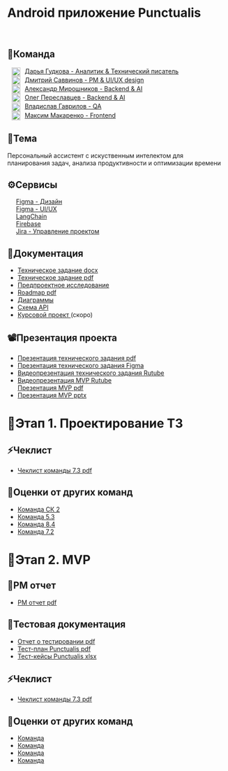 # Android приложение Punctualis

</br>
<h2>👥Команда</h2>
<a href="https://github.com/DariaGudkova"><img src="https://i.ibb.co/zTvDYWMj/github-icon.png" alt="" width="20px" height="20px" align="center" hspace="10">Дарья Гудкова - Аналитик & Технический писатель</a> </br>
<a href="https://github.com/SavvDima"><img src="https://i.ibb.co/zTvDYWMj/github-icon.png" alt="" width="20px" height="20px" align="center" hspace="10">Дмитрий Саввинов - PM & UI/UX design</a> </br>
<a href="https://github.com/Arleqquinn"><img src="https://i.ibb.co/zTvDYWMj/github-icon.png" alt="" width="20px" height="20px" align="center" hspace="10">Александр Мирошников - Backend & AI</a> </br>
<a href="https://github.com/sgshn4"><img src="https://i.ibb.co/zTvDYWMj/github-icon.png" alt="" width="20px" height="20px" align="center" hspace="10">Олег Переславцев - Backend & AI</a> </br>
<a href="https://github.com/Vlad-gw"><img src="https://i.ibb.co/zTvDYWMj/github-icon.png" alt="" width="20px" height="20px" align="center" hspace="10">Владислав Гаврилов - QA</a> </br>
<a href="https://github.com/ASSkimos"><img src="https://i.ibb.co/zTvDYWMj/github-icon.png" alt="" width="20px" height="20px" align="center" hspace="10">Максим Макаренко - Frontend</a> </br>
<h2>📝Тема</h2>
Персональный ассистент с искуственным интелектом для планирования задач, анализа продуктивности и оптимизации времени
<h2>⚙Сервисы</h2>
<a href="https://www.figma.com/design/zKCeAk64GQ9WTa4Hp1CM9Z/Punctualis?node-id=1-3&p=f&t=7o1DZfB9tyQksf4c-0"><img src="https://i.ibb.co/Wp2DgvsN/figma-icon.png" alt="" align="center" hspace="10">Figma - Дизайн</a> </br>
<a href="https://www.figma.com/design/zKCeAk64GQ9WTa4Hp1CM9Z/Punctualis?node-id=229-5097&p=f&t=7o1DZfB9tyQksf4c-0"><img src="https://i.ibb.co/Wp2DgvsN/figma-icon.png" alt="" align="center" hspace="10">Figma - UI/UX</a> </br>
<a href="https://www.langchain.com/"><img src="https://i.ibb.co/x0hHg9L/langchain-icon.png" alt="" align="center" hspace="10">LangChain</a> </br>
<a href="https://firebase.google.com/"><img src="https://i.ibb.co/m51pcGjz/firebase-icon.png" alt="" align="center" hspace=10>Firebase</a> </br>
<a href="https://assistproject.atlassian.net/jira/software/projects/SCRUM/summary?atlOrigin=eyJpIjoiNzg5MGE1MzZjOTNhNDg1NDkxZWViOWI2YTUzZGJiMmYiLCJwIjoiaiJ9"><img src="https://i.ibb.co/cc3DkwdZ/jira-1-fotor-2025032624334.png" alt="" align="center" hspace="10">Jira - Управление проектом</a> </br>
<h2>📄Документация</h2>
<ul>
    <li><a href="https://github.com/Vlad-gw/task-planner-app/blob/main/documentation/%D0%A2%D0%B5%D1%85%D0%BD%D0%B8%D1%87%D0%B5%D1%81%D0%BA%D0%BE%D0%B5%20%D0%B7%D0%B0%D0%B4%D0%B0%D0%BD%D0%B8%D0%B5.docx">Техническое задание docx</a></li>
    <li><a href="https://github.com/Vlad-gw/task-planner-app/blob/main/documentation/%D0%A2%D0%B5%D1%85%D0%BD%D0%B8%D1%87%D0%B5%D1%81%D0%BA%D0%BE%D0%B5%20%D0%B7%D0%B0%D0%B4%D0%B0%D0%BD%D0%B8%D0%B5.pdf">Техническое задание pdf</a></li>
    <li><a href="https://github.com/Vlad-gw/task-planner-app/blob/main/documentation/%D0%9F%D1%80%D0%B5%D0%B4%D0%BF%D1%80%D0%BE%D0%B5%D0%BA%D1%82%D0%B5%D0%BD%D0%BE%D0%B5%20%D0%B8%D1%81%D1%81%D0%BB%D0%B5%D0%B4%D0%BE%D0%B2%D0%B0%D0%BD%D0%B8%D0%B5.pdf">Предпроектное исследование</a></li>
    <li><a href="https://github.com/Vlad-gw/task-planner-app/blob/main/documentation/Roadmap.pdf">Roadmap pdf</a></li>    
    <li><a href="https://github.com/Vlad-gw/task-planner-app/blob/main/documentation/Diagrams.pdf">Диаграммы</a></li>
    <li><a href="https://github.com/Vlad-gw/task-planner-app/blob/main/documentation/SchemeAPI.json">Схема API</a></li>
    <li><a href="https://github.com/Vlad-gw/task-planner-app">Курсовой проект </a>(скоро)</li>
</ul>
<h2>📽Презентация проекта</h2>
<ul>
    <li><a href="https://github.com/Vlad-gw/task-planner-app/blob/main/documentation/%D0%9F%D1%80%D0%B5%D0%B7%D0%B5%D0%BD%D1%82%D0%B0%D1%86%D0%B8%D1%8F%20%D0%A2%D0%97.pdf">Презентация технического задания pdf</a></li>
    <li><a href="https://www.figma.com/slides/EXWY9vpSEutWfmmiXnFBlo/Untitled?node-id=1-32&t=hxZWZDc2GPuP2EQb-0">Презентация технического задания Figma</a></li>
    <li><a href="https://rutube.ru/video/80b37bc3543881da589ceb3db90e9eba/?r=wd">Видеопрезентация технического задания Rutube </a></li>
    <li><a href="https://rutube.ru/video/f2b0bd0e06e09b594a7aa3739d8e16ef/">Видеопрезентация MVP Rutube </a></li
    <li><a href="https://github.com/Vlad-gw/task-planner-app/blob/main/documentation/%D0%9F%D1%80%D0%B5%D0%B7%D0%B5%D0%BD%D1%82%D0%B0%D1%86%D0%B8%D1%8F%20MVP.pdf">Презентация MVP pdf</a></li>
    <li><a href="https://github.com/Vlad-gw/task-planner-app/blob/main/documentation/%D0%9F%D1%80%D0%B5%D0%B7%D0%B5%D0%BD%D1%82%D0%B0%D1%86%D0%B8%D1%8F%20MVP.pptx">Презентация MVP pptx</a></li>
</ul>
<h1>📌Этап 1. Проектирование ТЗ</h1>
<h2>⚡Чеклист</h2>
<ul>
    <li><a href="https://github.com/Vlad-gw/task-planner-app/blob/main/documentation/Punctualis%20%D0%A7%D0%B5%D0%BA%D0%BB%D0%B8%D1%81%D1%82%201.pdf">Чеклист команды 7.3 pdf</a></li>
</ul>
<h2>💯Оценки от других команд</h2>
<ul>
    <li><a href="https://github.com/anya-ananasss/Defense-Discover/blob/main/Documentation/%D0%A7%D0%B5%D0%BA%D0%BB%D0%B8%D1%81%D1%82%20(%D0%A1%D0%9A%2C%202%20%D0%B3%D1%80%D1%83%D0%BF%D0%BF%D0%B0).pdf">Команда СК 2</a></li>
    <li><a href="https://github.com/ReflectAppTP/documentation/blob/main/%D0%A7%D0%B5%D0%BA%20%D0%BB%D0%B8%D1%81%D1%82.pdf">Команда 5.3</a></li>
    <li><a href="https://github.com/nmasalkin/Project-work/blob/main/%D0%A7%D0%B5%D0%BA-%D0%BB%D0%B8%D1%81%D1%82/%D0%9A%D1%80%D0%BE%D1%81%D1%81-%D0%BF%D1%80%D0%BE%D0%B2%D0%B5%D1%80%D0%BA%D0%B0.pdf">Команда 8.4</a></li>
    <li><a href="https://github.com/ReflectAppTP/documentation/blob/main/%D0%A7%D0%B5%D0%BA%20%D0%BB%D0%B8%D1%81%D1%82.pdf">Команда 7.2</a></li>
</ul>
<h1>📌Этап 2. MVP</h1>
<h2>📜PM отчет</h2>
<ul>
    <li><a href="https://github.com/Vlad-gw/task-planner-app/blob/main/documentation/PM%20%D0%BE%D1%82%D1%87%D0%B5%D1%82.pdf">PM отчет pdf</a></li>
</ul>
<h2>📄Тестовая документация</h2>
<ul>
    <li><a href="https://github.com/Vlad-gw/task-planner-app/blob/main/documentation/%D0%9E%D1%82%D1%87%D0%B5%D1%82%20%D0%BE%20%D1%82%D0%B5%D1%81%D1%82%D0%B8%D1%80%D0%BE%D0%B2%D0%B0%D0%BD%D0%B8%D0%B8.pdf">Отчет о тестировании pdf</a></li>
    <li><a href="https://github.com/Vlad-gw/task-planner-app/blob/main/documentation/%D0%A2%D0%B5%D1%81%D1%82-%D0%BF%D0%BB%D0%B0%D0%BD%20Punctualis.pdf">Тест-план Punctualis pdf</a></li>
    <li><a href="https://github.com/Vlad-gw/task-planner-app/blob/main/documentation/%D0%A2%D0%B5%D1%81%D1%82-%D0%BA%D0%B5%D0%B8%CC%86%D1%81%D1%8B%20Punctualis.xlsx">Тест-кейсы Punctualis xlsx</a></li>
</ul>
<h2>⚡Чеклист</h2>
<ul>
    <li><a href="">Чеклист команды 7.3 pdf</a></li>
</ul>
<h2>💯Оценки от других команд</h2>
<ul>
    <li><a href="">Команда </a></li>
    <li><a href="">Команда </a></li>
    <li><a href="">Команда </a></li>
    <li><a href="">Команда </a></li>
</ul>